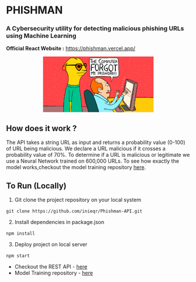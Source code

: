 # PHISHMAN

### A Cybersecurity utility for detecting malicious phishing URLs using Machine Learning
**Official React Website :** https://phishman.vercel.app/

<div align="center">
<Img src="/src/assets/Phishing-Attacks.gif" width="60%"/>
</div>

## How does it work ?

The API takes a string URL as input and returns a probability value (0-100) of URL being malicious. We declare a URL malicious if it crosses a probability value of 70%. To determine if a URL is malicious or legitimate we use a Neural Network trained on 600,000 URLs. To see how exactly the model works,checkout the model training repository [here](https://github.com/inieqr/Phishing-Websites-Detection).


## To Run (Locally)

1. Git clone the project repository on your local system
```javascipt
git clone https://github.com/inieqr/Phishman-API.git
```

2. Install dependencies in package.json
```javascipt
npm install
```

3. Deploy project on local server
```javascipt
npm start
```


- Checkout the REST API - [here](https://github.com/inieqr/Phishman-API) 
- Model Training repository - [here](https://github.com/inieqr/Phishing-Websites-Detection)






